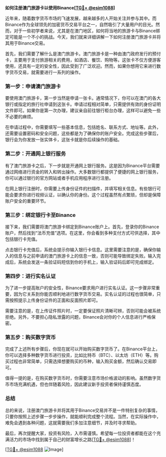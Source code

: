 **如何注册澳门旅游卡以使用Binance[[TG💪+ @esim1088](https://t.me/s/esim1088)]**

近年来，随着数字货币市场的飞速发展，越来越多的人开始关注并参与其中。而Binance作为全球领先的加密货币交易平台之一，自然吸引了大量用户的目光。然而，对于一些初学者来说，尤其是在澳门地区，如何将当地的旅游卡与Binance绑定可能是一个不小的挑战。今天，我们就来详细讲解一下如何注册澳门旅游卡并将其用于Binance交易。

首先，我们需要了解什么是澳门旅游卡。澳门旅游卡是一种由澳门政府发行的预付卡，主要用于支付旅游相关的费用，如酒店、餐饮、购物等。这张卡不仅方便游客使用，还具有一定的安全性，因此受到了广泛欢迎。然而，如果你想用它来进行数字货币交易，就需要进行一系列的操作。

### 第一步：申请澳门旅游卡

要使用澳门旅游卡，第一步当然是申请一张卡。通常情况下，你可以在澳门的各大银行或指定的旅行社申请到这张卡。申请过程相对简单，只需提供有效的身份证明文件即可。如果你是第一次办理，建议亲自前往银行柜台办理，这样可以避免一些不必要的麻烦。

在申请过程中，你需要填写一些基本信息，包括姓名、联系方式、地址等。此外，还需要设置密码和安全问题，这些都是为了确保你的账户安全。完成这些步骤后，银行会为你发放一张实体卡，这张卡就是你后续操作的基础。

### 第二步：开通网上银行服务

有了澳门旅游卡之后，下一步就是开通网上银行服务。这是因为Binance平台需要通过网络进行资金的转入和转出操作。大多数银行都提供了便捷的网上银行服务，你可以通过银行的官方网站或者手机应用程序进行注册。

在网上银行注册时，你需要上传身份证件的扫描件，并填写相关信息。有些银行可能会要求你进行视频认证，以确认你的身份。这个过程虽然有点繁琐，但却是保障账户安全的重要环节。

### 第三步：绑定银行卡至Binance

接下来，我们需要将澳门旅游卡绑定到Binance账户上。首先，登录你的Binance账户，然后找到“法币充值”选项。在这里，你会看到多种支付方式可供选择，其中包括银行卡充值。

点击银行卡充值后，系统会提示你输入银行卡信息。这里需要注意的是，确保你输入的信息与之前申请的澳门旅游卡上的信息一致，否则可能导致绑定失败。输入完成后，系统会发送一条验证码短信到你的手机上，输入验证码后即可完成绑定。

### 第四步：进行实名认证

为了进一步提高账户的安全性，Binance要求用户进行实名认证。这一步骤非常重要，因为它关系到你能否顺利地进行数字货币交易。实名认证的过程也很简单，只需按照提示上传身份证件的正面和反面照片即可。

需要注意的是，在上传证件照片时，一定要保证照片清晰可辨，否则可能会被系统拒绝。另外，不要担心隐私泄露的问题，Binance会对你的个人信息进行严格保密。

### 第五步：购买数字货币

完成了上述所有步骤后，你现在就可以开始购买数字货币了。在Binance平台上，你可以选择多种数字货币进行投资，比如比特币（BTC）、以太坊（ETH）等。购买过程也非常简单，只需选择想要购买的币种，输入购买金额，然后确认交易即可。

值得一提的是，在购买数字货币时，你需要注意市场价格波动的影响。虽然数字货币市场充满机遇，但也伴随着风险，因此建议新手投资者保持谨慎态度。

### 总结

总的来说，注册澳门旅游卡并将其用于Binance交易并不是一件特别复杂的事情，只要你按照上述步骤一步步操作，就能顺利完成整个流程。当然，在实际操作中，难免会遇到各种问题，这就需要我们多加注意细节，并及时寻求帮助。

最后，再次提醒大家，投资有风险，入市需谨慎。希望每一位投资者都能在这个充满活力的市场中找到属于自己的财富增长之路[[TG💪+ @esim1088](https://t.me/s/esim1088)]！

[[TG💪+ @esim1088](https://t.me/s/esim1088) ![Image](https://i.postimg.cc/4NQfJmqS/Snipaste-2025-05-13-00-14-12.png)]